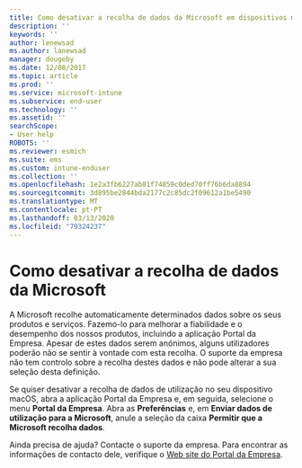 ```yaml
---
title: Como desativar a recolha de dados da Microsoft em dispositivos macOS | Microsoft Docs
description: ''
keywords: ''
author: lenewsad
ms.author: lanewsad
manager: dougeby
ms.date: 12/08/2017
ms.topic: article
ms.prod: ''
ms.service: microsoft-intune
ms.subservice: end-user
ms.technology: ''
ms.assetid: ''
searchScope:
- User help
ROBOTS: ''
ms.reviewer: esmich
ms.suite: ems
ms.custom: intune-enduser
ms.collection: ''
ms.openlocfilehash: 1e2a3fb6227ab81f74859c0ded70ff76b6da8894
ms.sourcegitcommit: 3d895be2844bda2177c2c85dc2f09612a1be5490
ms.translationtype: MT
ms.contentlocale: pt-PT
ms.lasthandoff: 03/13/2020
ms.locfileid: "79324237"
---
```

# <a name="how-to-turn-off-microsoft-data-collection"></a>Como desativar a recolha de dados da Microsoft

A Microsoft recolhe automaticamente determinados dados sobre os seus produtos e serviços. Fazemo-lo para melhorar a fiabilidade e o desempenho dos nossos produtos, incluindo a aplicação Portal da Empresa. Apesar de estes dados serem anónimos, alguns utilizadores poderão não se sentir à vontade com esta recolha. O suporte da empresa não tem controlo sobre a recolha destes dados e não pode alterar a sua seleção desta definição.

Se quiser desativar a recolha de dados de utilização no seu dispositivo macOS, abra a aplicação Portal da Empresa e, em seguida, selecione o menu **Portal da Empresa**. Abra as **Preferências** e, em **Enviar dados de utilização para a Microsoft**, anule a seleção da caixa **Permitir que a Microsoft recolha dados**.

Ainda precisa de ajuda? Contacte o suporte da empresa. Para encontrar as informações de contacto dele, verifique o [Web site do Portal da Empresa](https://go.microsoft.com/fwlink/?linkid=2010980).
